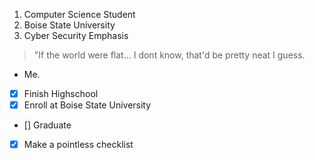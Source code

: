 1. Computer Science Student
  1. Boise State University
  1. Cyber Security Emphasis
  
> "If the world were flat... I dont know, that'd be pretty neat I guess.
  - Me.

- [x] Finish Highschool
- [x] Enroll at Boise State University
- [] Graduate
- [x] Make a pointless checklist
